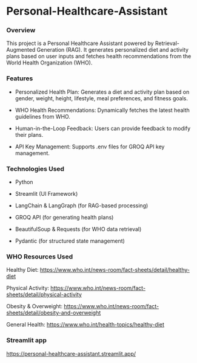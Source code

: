 # Personal-Healthcare-Assistant

### Overview

This project is a Personal Healthcare Assistant powered by Retrieval-Augmented Generation (RAG). It generates personalized diet and activity plans based on user inputs and fetches health recommendations from the World Health Organization (WHO).


### Features

* Personalized Health Plan: Generates a diet and activity plan based on gender, weight, height, lifestyle, meal preferences, and fitness goals.

* WHO Health Recommendations: Dynamically fetches the latest health guidelines from WHO.

* Human-in-the-Loop Feedback: Users can provide feedback to modify their plans.

* API Key Management: Supports .env files for GROQ API key management.


### Technologies Used

* Python

* Streamlit (UI Framework)

* LangChain & LangGraph (for RAG-based processing)

* GROQ API (for generating health plans)

* BeautifulSoup & Requests (for WHO data retrieval)

* Pydantic (for structured state management)



### WHO Resources Used

Healthy Diet: https://www.who.int/news-room/fact-sheets/detail/healthy-diet

Physical Activity: https://www.who.int/news-room/fact-sheets/detail/physical-activity

Obesity & Overweight: https://www.who.int/news-room/fact-sheets/detail/obesity-and-overweight

General Health: https://www.who.int/health-topics/healthy-diet



### Streamlit app

https://personal-healthcare-assistant.streamlit.app/

